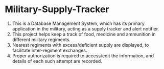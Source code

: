 # Military-Supply-Tracker
1. This is a Database Management System, which has its primary application in the military, acting as a supply tracker and alert notifier.
2. This project helps keep a track of food, medicine and ammunition in different military regiments.
3. Nearest regiments with excess/deficient supply are displayed, to facilitate inter-regiment exchanges.
4. Proper authorization is required to access/edit the information, and details of each such attempt are recorded.

